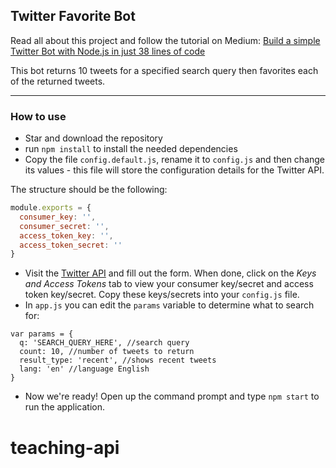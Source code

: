 ## Twitter Favorite Bot

Read all about this project and follow the tutorial on Medium: [Build a simple Twitter Bot with Node.js in just 38 lines of code](https://codeburst.io/build-a-simple-twitter-bot-with-node-js-in-just-38-lines-of-code-ed92db9eb078)

This bot returns 10 tweets for a specified search query then favorites each of the returned tweets.

---

### How to use
* Star and download the repository
* run `npm install` to install the needed dependencies
* Copy the file `config.default.js`, rename it to `config.js` and then change its values - this file will store the configuration details for the Twitter API. 

The structure should be the following:
```js
module.exports = {
  consumer_key: '',
  consumer_secret: '',
  access_token_key: '',
  access_token_secret: ''
}
```

* Visit the [Twitter API](https://apps.twitter.com/app/new) and fill out the form. When done, click on the _Keys and Access Tokens_ tab to view your consumer key/secret and access token key/secret. Copy these keys/secrets into your `config.js` file.
* In `app.js` you can edit the `params` variable to determine what to search for:
```
var params = {
  q: 'SEARCH_QUERY_HERE', //search query
  count: 10, //number of tweets to return
  result_type: 'recent', //shows recent tweets
  lang: 'en' //language English
}
```

* Now we're ready! Open up the command prompt and type `npm start` to run the application.
# teaching-api
